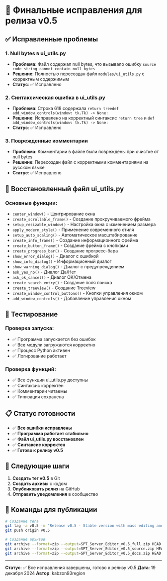 # 🔧 Финальные исправления для релиза v0.5

## ✅ Исправленные проблемы

### 1. Null bytes в ui_utils.py
- **Проблема**: Файл содержал null bytes, что вызывало ошибку `source code string cannot contain null bytes`
- **Решение**: Полностью пересоздан файл `modules/ui_utils.py` с корректным содержимым
- **Статус**: ✅ Исправлено

### 2. Синтаксическая ошибка в ui_utils.py
- **Проблема**: Строка 618 содержала `return treedef add_window_controls(window: tk.Tk) -> None:`
- **Решение**: Исправлено на корректный синтаксис `return tree` и `def add_window_controls(window: tk.Tk) -> None:`
- **Статус**: ✅ Исправлено

### 3. Поврежденные комментарии
- **Проблема**: Комментарии в файле были повреждены при очистке от null bytes
- **Решение**: Пересоздан файл с корректными комментариями на русском языке
- **Статус**: ✅ Исправлено

## 📁 Восстановленный файл ui_utils.py

### Основные функции:
- `center_window()` - Центрирование окна
- `create_scrollable_frame()` - Создание прокручиваемого фрейма
- `setup_resizable_window()` - Настройка окна с изменением размера
- `apply_modern_style()` - Применение современного стиля
- `setup_auto_scaling()` - Автоматическое масштабирование
- `create_info_frame()` - Создание информационного фрейма
- `create_button_frame()` - Создание фрейма с кнопками
- `create_progress_bar()` - Создание прогресс-бара
- `show_error_dialog()` - Диалог с ошибкой
- `show_info_dialog()` - Информационный диалог
- `show_warning_dialog()` - Диалог с предупреждением
- `ask_yes_no()` - Диалог Да/Нет
- `ask_ok_cancel()` - Диалог OK/Отмена
- `create_search_entry()` - Создание поля поиска
- `create_treeview()` - Создание Treeview
- `create_window_control_buttons()` - Кнопки управления окном
- `add_window_controls()` - Добавление управления окном

## 🧪 Тестирование

### Проверка запуска:
- ✅ Программа запускается без ошибок
- ✅ Все модули загружаются корректно
- ✅ Процесс Python активен
- ✅ Логирование работает

### Проверка функций:
- ✅ Все функции ui_utils.py доступны
- ✅ Синтаксис корректен
- ✅ Комментарии читаемы
- ✅ Типизация сохранена

## 📋 Статус готовности

- ✅ **Все ошибки исправлены**
- ✅ **Программа работает стабильно**
- ✅ **Файл ui_utils.py восстановлен**
- ✅ **Синтаксис корректен**
- ✅ **Готово к релизу v0.5**

## 🚀 Следующие шаги

1. **Создать тег v0.5** в Git
2. **Создать архивы** с кодом
3. **Опубликовать релиз** на GitHub
4. **Отправить уведомления** в сообщество

## 📝 Команды для публикации

```bash
# Создание тега
git tag -a v0.5 -m "Release v0.5 - Stable version with mass editing and logging"
git push origin v0.5

# Создание архивов
git archive --format=zip --output=SPT_Server_Editor_v0.5_full.zip HEAD
git archive --format=zip --output=SPT_Server_Editor_v0.5_source.zip HEAD
git archive --format=zip --output=SPT_Server_Editor_v0.5_docs.zip HEAD -- docs/
```

---

**Статус**: ✅ Все исправления завершены, готово к релизу v0.5
**Дата**: 19 декабря 2024
**Автор**: kabzon93region
